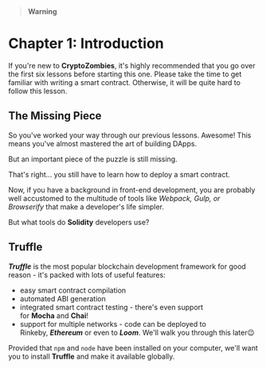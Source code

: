 > __Warning__

# Chapter 1: Introduction

If you're new to **CryptoZombies**, it's highly recommended that you go over the first six lessons before starting this one. Please take the time to get familiar with writing a smart contract. Otherwise, it will be quite hard to follow this lesson.

## The Missing Piece

So you've worked your way through our previous lessons. Awesome! This means you've almost mastered the art of building DApps.

But an important piece of the puzzle is still missing.

That's right... you still have to learn how to deploy a smart contract.

Now, if you have a background in front-end development, you are probably well accustomed to the multitude of tools like _Webpack, Gulp, or Browserify_ that make a developer's life simpler.

But what tools do **Solidity** developers use?

## Truffle

**_Truffle_** is the most popular blockchain development framework for good reason - it's packed with lots of useful features:

* easy smart contract compilation
* automated ABI generation
* integrated smart contract testing - there's even support for **Mocha** and **Chai**!
* support for multiple networks - code can be deployed to Rinkeby, **_Ethereum_** or even to **_Loom_**. We'll walk you through this later😉

Provided that `npm` and `node` have been installed on your computer, we'll want you to install **Truffle** and make it available globally.

